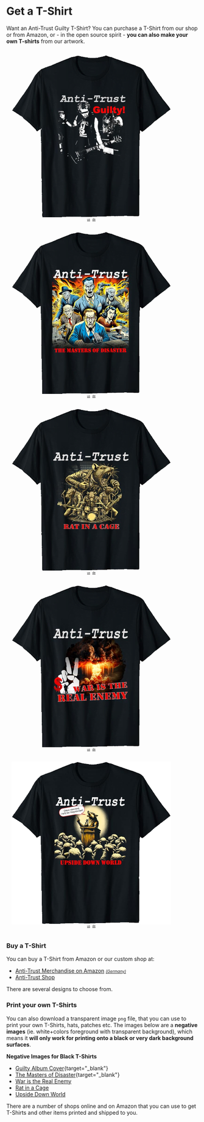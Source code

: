 # Get a T-Shirt

Want an Anti-Trust Guilty T-Shirt? You can purchase a T-Shirt from our shop or from Amazon, or - in the open source spirit - **you can also make your own T-shirts** from our artwork.

<style>
 #TShirtContainer {
    display: flex;
    flex-direction: row;
    
    flex-wrap: wrap;
 }
 #TShirtContainer div { text-align: center; margin: 1em; margin-right: .5em; }
 #TShirtContainer img { max-height: 425px; height: 425px; min-height: 425px; display: block }
 #TShirtContainer small { font-size: 0.5em; display: block; font-weight: 400;  }
 </style>

<div id="TShirtContainer">
  <div>
    <a href="https://anti-trust-merchandise.printify.me/product/5249733/anti-trust-guilty-album-cover-t-shirt">
        <img src="TShirt-Demo-Guilty.png" />
        <small>
          <a href="https://anti-trust-merchandise.printify.me/product/5249733/anti-trust-guilty-album-cover-t-shirt">us</a>  &nbsp;
          <a href="https://anti-trust-merchandise.printify.me/product/5249733/anti-trust-guilty-album-cover-t-shirt">de</a>  
        </small>
    </a>
  </div>
  <div>
    <a href="https://amzn.to/3UXn2sT">
        <img src="Tshirt-Demo-Masters-of-Disaster.png" />
        <small>
          <a href="https://amzn.to/3UXn2sT">us</a>  &nbsp;
          <a href="https://www.amazon.de/dp/B0D5BV4P3P">de</a>  
          </small>
    </a>
  </div>
 <div>
    <a href="https://amzn.to/3V1KqGP">
        <img src="T-Shirt-Demo-Rat-in-a-Cage.png" />              
        <small>
          <a href="https://amzn.to/3V1KqGP">us</a>  &nbsp;
          <a href="https://www.amazon.de/dp/B0D4J8MDGT">de</a>  
        </small>    
    </a>
  </div>
  <div>
    <a href="https://amzn.to/4ccijtR">
        <img src="T-Shirt-Demo-War-is-the-real-Enemy.png" />         
        <small>
          <a href="https://amzn.to/4ccijtR">us</a>  &nbsp;
          <a href="https://www.amazon.de/dp/B0D5F74CSD">de</a>  
        </small>        
    </a>
  </div>

  <div>
    <a href="https://anti-trust-merchandise.printify.me/product/11822078/anti-trust-upside-down-world-cover-t-shirt-heavy-cotton">
        <img src="T-Shirt-Demo-Upside-Down-World.png" />         
        <small>
          <a href="hhttps://anti-trust-merchandise.printify.me/product/11822078/anti-trust-upside-down-world-cover-t-shirt-heavy-cotton">us</a>  &nbsp;
          <a href="https://anti-trust-merchandise.printify.me/product/11822078/anti-trust-upside-down-world-cover-t-shirt-heavy-cotton">de</a>  
        </small>        
    </a>
  </div>
 
  <!--<div>-->
  <!--  <a href="https://amzn.to/4dz04ke">-->
  <!--      <img src="T-Shirt-War-is-The-Real-Enemy.png" />-->
  <!--  </a>-->
  <!--  <small>War is the real enemy</small>-->
  <!--</div>-->
</div>


### Buy a T-Shirt
You can buy a T-Shirt from Amazon or our custom shop at:

* [Anti-Trust Merchandise on Amazon](https://amzn.to/4bzXgl4) <a href="https://www.amazon.de/dp/B0D5BV4P3P" style="font-style: italic; font-size: 0.75em; font-weight: normal">(Germany)</a>
* [Anti-Trust Shop](https://anti-trust-merchandise.printify.me/products)

There are several designs to choose from.

### Print your own T-Shirts
You can also download a transparent image `png` file, that you can use to print your own T-Shirts, hats, patches etc. The images below are a **negative images** (ie. white+colors foreground with transparent background), which means it **will only work for printing onto a black or very dark background surfaces**.

**Negative Images for Black T-Shirts**

* [Guilty Album Cover](T-Shirt-Art-Negative.png){target="_blank"}
* [The Masters of Disaster](T-Shirt-Masters-Of-Disaster-Negative.png){target="_blank"}
* [War is the Real Enemy](T-Shirt-War-Is-The-Real-Enemy.png)
* [Rat in a Cage](T-Shirt-RatInACage.png)
* [Upside Down World](T-Shirt-Upside-Down-World.png)

There are a number of shops online and on Amazon that you can use to get T-Shirts and other items printed and shipped to you.